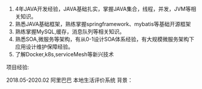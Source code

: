 1. 4年JAVA开发经验，JAVA基础扎实，掌握JAVA集合，线程，并发，JVM等相关知识。
2. 熟悉JAVA基础框架，熟练掌握springframework、mybatis等基础开源框架
3. 熟练掌握MySQL,缓存，消息队列等相关知识。
4. 熟悉SOA,微服务等架构，有从0-1设计SOA体系经验，有大规模微服务架构下应用设计维护保障经验。
5. 了解Docker,k8s,serviceMesh等新兴技术


项目经验:

2018.05-2020.02               阿里巴巴                       本地生活评价系统
背景： 